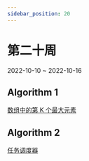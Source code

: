 ```yaml
---
sidebar_position: 20
---
```


# 第二十周

2022-10-10 ~ 2022-10-16

## Algorithm 1

[数组中的第 K 个最大元素](https://github.com/JunwuHuang/leetcode-daily/blob/master/kth-largest-element-in-an-array/%E6%95%B0%E7%BB%84%E4%B8%AD%E7%9A%84%E7%AC%ACK%E4%B8%AA%E6%9C%80%E5%A4%A7%E5%85%83%E7%B4%A0.md)

## Algorithm 2

[任务调度器](https://github.com/JunwuHuang/leetcode-daily/blob/master/task-scheduler/%E4%BB%BB%E5%8A%A1%E8%B0%83%E5%BA%A6%E5%99%A8.md)
